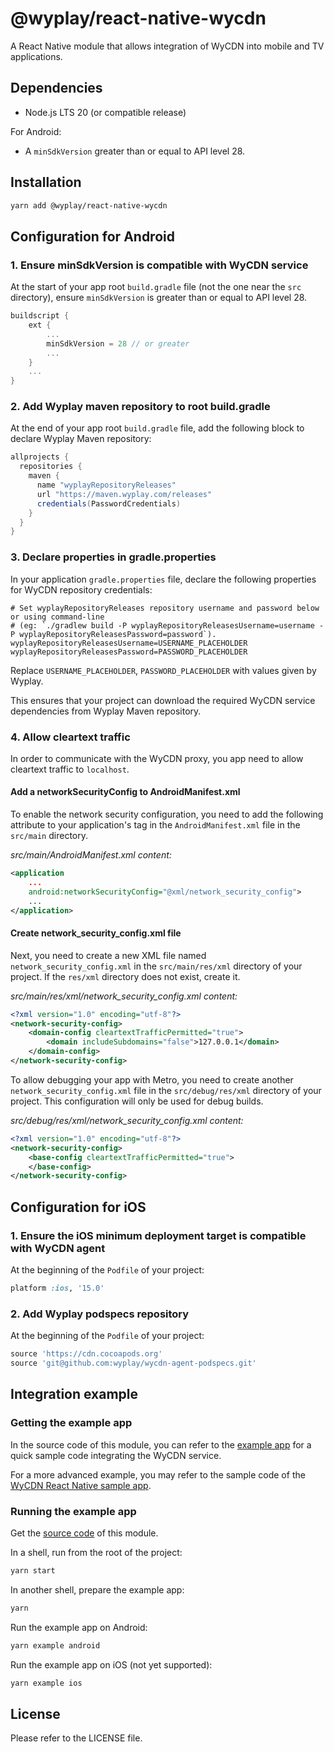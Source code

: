 # @wyplay/react-native-wycdn

A React Native module that allows integration of WyCDN into mobile and TV applications.

## Dependencies

- Node.js LTS 20 (or compatible release)

For Android:

- A `minSdkVersion` greater than or equal to API level 28.

## Installation

```sh
yarn add @wyplay/react-native-wycdn
```

## Configuration for Android

### 1. Ensure minSdkVersion is compatible with WyCDN service

At the start of your app root `build.gradle` file (not the one near the `src` directory), ensure `minSdkVersion` is greater than or equal to API level 28.

```gradle
buildscript {
    ext {
        ...
        minSdkVersion = 28 // or greater
        ...
    }
    ...
}
```

### 2. Add Wyplay maven repository to root build.gradle

At the end of your app root `build.gradle` file, add the following block to declare Wyplay Maven repository:

```gradle
allprojects {
  repositories {
    maven {
      name "wyplayRepositoryReleases"
      url "https://maven.wyplay.com/releases"
      credentials(PasswordCredentials)
    }
  }
}
```

### 3. Declare properties in gradle.properties

In your application `gradle.properties` file, declare the following properties for WyCDN repository credentials:

```properties
# Set wyplayRepositoryReleases repository username and password below or using command-line
# (eg: `./gradlew build -P wyplayRepositoryReleasesUsername=username -P wyplayRepositoryReleasesPassword=password`).
wyplayRepositoryReleasesUsername=USERNAME_PLACEHOLDER
wyplayRepositoryReleasesPassword=PASSWORD_PLACEHOLDER
```

Replace `USERNAME_PLACEHOLDER`, `PASSWORD_PLACEHOLDER` with values given by Wyplay.

This ensures that your project can download the required WyCDN service dependencies from Wyplay Maven repository.

### 4. Allow cleartext traffic

In order to communicate with the WyCDN proxy, you app need to allow cleartext traffic to `localhost`.

#### Add a networkSecurityConfig to AndroidManifest.xml

To enable the network security configuration, you need to add the following attribute to your application's tag in the `AndroidManifest.xml` file in the `src/main` directory.

_src/main/AndroidManifest.xml content:_

```xml
<application
    ...
    android:networkSecurityConfig="@xml/network_security_config">
    ...
</application>
```

#### Create network_security_config.xml file

Next, you need to create a new XML file named `network_security_config.xml` in the `src/main/res/xml` directory of your project.  If the `res/xml` directory does not exist, create it.

_src/main/res/xml/network_security_config.xml content:_

```xml
<?xml version="1.0" encoding="utf-8"?>
<network-security-config>
    <domain-config cleartextTrafficPermitted="true">
        <domain includeSubdomains="false">127.0.0.1</domain>
    </domain-config>
</network-security-config>
```

To allow debugging your app with Metro, you need to create another `network_security_config.xml` file in the `src/debug/res/xml` directory of your project. This configuration will only be used for debug builds.

_src/debug/res/xml/network_security_config.xml content:_

```xml
<?xml version="1.0" encoding="utf-8"?>
<network-security-config>
    <base-config cleartextTrafficPermitted="true">
    </base-config>
</network-security-config>
```

## Configuration for iOS

### 1. Ensure the iOS minimum deployment target is compatible with WyCDN agent

At the beginning of the `Podfile` of your project:

```ruby
platform :ios, '15.0'
```

### 2. Add Wyplay podspecs repository

At the beginning of the `Podfile` of your project:

```ruby
source 'https://cdn.cocoapods.org'
source 'git@github.com:wyplay/wycdn-agent-podspecs.git'
```

## Integration example

### Getting the example app

In the source code of this module, you can refer to the [example app](https://github.com/wyplay/wycdn-agent-reactnative/tree/main/example) for a quick sample code integrating the WyCDN service.

For a more advanced example, you may refer to the sample code of the [WyCDN React Native sample app](https://github.com/wyplay/wycdn-sampleapp-reactnative).

### Running the example app

Get the [source code](https://github.com/wyplay/wycdn-agent-reactnative) of this module.

In a shell, run from the root of the project:

```sh
yarn start
```

In another shell, prepare the example app:

```sh
yarn
```

Run the example app on Android:

```sh
yarn example android
```

Run the example app on iOS (not yet supported):

```sh
yarn example ios
```

## License

Please refer to the LICENSE file.
